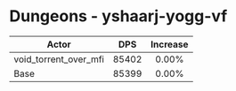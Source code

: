 # Dungeons - yshaarj-yogg-vf
| Actor | DPS | Increase |
|---|:---:|:---:|
|void_torrent_over_mfi|85402|0.00%|
|Base|85399|0.00%|
